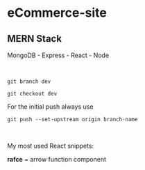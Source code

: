 # eCommerce-site
## MERN Stack
MongoDB - Express - React - Node

<br/>



`git branch dev`

`git checkout dev`


For the initial push always use 

`git push --set-upstream origin branch-name`

<br/>

My most used React snippets:

**rafce** = arrow function component 



<br/>